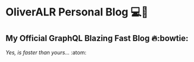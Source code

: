 # OliverALR Personal Blog :computer::metal:
## My Official GraphQL Blazing Fast Blog :fire::bowtie:

*Yes, is faster than yours...* :atom:
